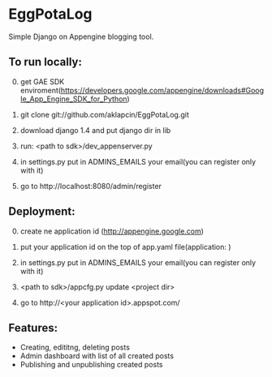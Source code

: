 EggPotaLog
==========

Simple Django on Appengine blogging tool.

To run locally:
-------------

0.  get GAE SDK enviroment(https://developers.google.com/appengine/downloads#Google_App_Engine_SDK_for_Python)

1.  git clone git://github.com/aklapcin/EggPotaLog.git

2.  download django 1.4 and put django dir in lib

3.  run: \<path to sdk\>/dev_appenserver.py <project directory>

4.  in settings.py put in ADMINS_EMAILS your email(you can register only with it)

5.  go to http://localhost:8080/admin/register

Deployment:
-----------
0.  create ne application id (http://appengine.google.com)

1.  put your application id on the top of app.yaml file(application: <your application id>)

2.  in settings.py put in ADMINS_EMAILS your email(you can register only with it)

3.  \<path to sdk\>/appcfg.py update \<project dir\>

4.  go to http://\<your application id\>.appspot.com/

Features:
---------
* Creating, edititng, deleting posts
* Admin dashboard with list of all created posts
* Publishing and unpublishing created posts

